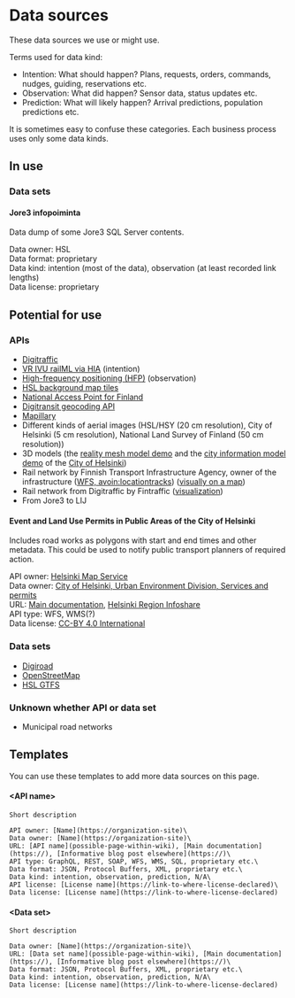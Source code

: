 # Data sources

These data sources we use or might use.

Terms used for data kind:

- Intention: What should happen? Plans, requests, orders, commands, nudges, guiding, reservations etc.
- Observation: What did happen? Sensor data, status updates etc.
- Prediction: What will likely happen? Arrival predictions, population predictions etc.

It is sometimes easy to confuse these categories.
Each business process uses only some data kinds.

## In use

### Data sets

#### Jore3 infopoiminta

Data dump of some Jore3 SQL Server contents.

Data owner: HSL\
Data format: proprietary\
Data kind: intention (most of the data), observation (at least recorded link lengths)\
Data license: proprietary

## Potential for use

### APIs

- [Digitraffic](https://www.digitraffic.fi/en/)
- [VR IVU railML via HIA](railml.md) (intention)
- [High-frequency positioning (HFP)](https://digitransit.fi/en/developers/apis/4-realtime-api/vehicle-positions/) (observation)
- [HSL background map tiles](https://digitransit.fi/en/developers/apis/3-map-api/background-map/)
- [National Access Point for Finland](https://finap.fi/)
- [Digitransit geocoding API](https://digitransit.fi/en/developers/apis/2-geocoding-api/)
- [Mapillary](https://github.com/mapillary/mapillary-js)
- Different kinds of aerial images (HSL/HSY (20 cm resolution), City of Helsinki (5 cm resolution), National Land Survey of Finland (50 cm resolution))
- 3D models (the [reality mesh model demo](https://kartta.hel.fi/3d/mesh/) and the [city information model demo](https://kartta.hel.fi/3d/) of the [City of Helsinki](https://www.hel.fi/helsinki/en/administration/information/general/3d/))
- Rail network by Finnish Transport Infrastructure Agency, owner of the infrastructure ([WFS, avoin:locationtracks](https://julkinen.vayla.fi/inspirepalvelu/avoin/wfs?request=getcapabilities)) ([visually on a map](https://julkinen.vayla.fi/oskari/?zoomLevel=2&coord=429230.65625_6755196&mapLayers=1+100+default,481+100+avoin:ratko_line&uuid=e139ce6f-ad06-4d64-a49f-b7e57c27e81d&noSavedState=true&showIntro=false))
- Rail network from Digitraffic by Fintraffic ([visualization](https://rata.digitraffic.fi/infra-api/))
- From Jore3 to LIJ

#### Event and Land Use Permits in Public Areas of the City of Helsinki

Includes road works as polygons with start and end times and other metadata.
This could be used to notify public transport planners of required action.

API owner: [Helsinki Map Service](https://kartta.hel.fi/)\
Data owner: [City of Helsinki, Urban Environment Division, Services and permits](https://www.hel.fi/kaupunkiymparisto/en/organisation-and-presentation-of-the-division)\
URL: [Main documentation](https://kartta.hel.fi/paikkatietohakemisto/pth/?id=28), [Helsinki Region Infoshare](https://hri.fi/data/en_GB/dataset/helsingin-kaupungin-yleisten-alueiden-tapahtuma-ja-maankayttolupajarjestelma)\
API type: WFS, WMS(?)\
Data license: [CC-BY 4.0 International](https://hri.fi/data/fi/dataset//helsingin-kaupungin-yleisten-alueiden-tapahtuma-ja-maankayttolupajarjestelma)

### Data sets

- [Digiroad](https://vayla.fi/en/transport-network/data/digiroad)
- [OpenStreetMap](https://wiki.openstreetmap.org/wiki/Main_Page)
- [HSL GTFS](https://dev.hsl.fi/gtfs/hsl.zip)

### Unknown whether API or data set

- Municipal road networks

## Templates

You can use these templates to add more data sources on this page.

#### \<API name\>

```
Short description

API owner: [Name](https://organization-site)\
Data owner: [Name](https://organization-site)\
URL: [API name](possible-page-within-wiki), [Main documentation](https://), [Informative blog post elsewhere](https://)\
API type: GraphQL, REST, SOAP, WFS, WMS, SQL, proprietary etc.\
Data format: JSON, Protocol Buffers, XML, proprietary etc.\
Data kind: intention, observation, prediction, N/A\
API license: [License name](https://link-to-where-license-declared)\
Data license: [License name](https://link-to-where-license-declared)
```

#### \<Data set\>

```
Short description

Data owner: [Name](https://organization-site)\
URL: [Data set name](possible-page-within-wiki), [Main documentation](https://), [Informative blog post elsewhere](https://)\
Data format: JSON, Protocol Buffers, XML, proprietary etc.\
Data kind: intention, observation, prediction, N/A\
Data license: [License name](https://link-to-where-license-declared)
```
